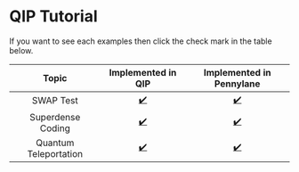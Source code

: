 # QIP Tutorial

If you want to see each examples then click the check mark in the table below.

Topic | Implemented in QIP | Implemented in Pennylane
:---: | :----------------: | :----------------------:
SWAP Test | [:heavy_check_mark:](./src/bin/swap_test.rs) | [:heavy_check_mark:](./notebook/swap_test.ipynb)
Superdense Coding | [:heavy_check_mark:](./src/bin/superdense.rs) | [:heavy_check_mark:](./notebook/superdense.ipynb)
Quantum Teleportation | [:heavy_check_mark:](./src/bin/teleport.rs) | [:heavy_check_mark:](./notebook/teleport.ipynb)